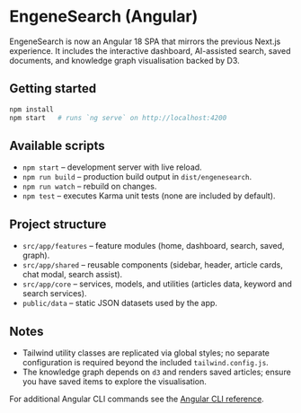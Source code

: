 # EngeneSearch (Angular)

EngeneSearch is now an Angular 18 SPA that mirrors the previous Next.js experience. It includes the interactive dashboard, AI-assisted search, saved documents, and knowledge graph visualisation backed by D3.

## Getting started

```bash
npm install
npm start   # runs `ng serve` on http://localhost:4200
```

## Available scripts

- `npm start` – development server with live reload.
- `npm run build` – production build output in `dist/engenesearch`.
- `npm run watch` – rebuild on changes.
- `npm test` – executes Karma unit tests (none are included by default).

## Project structure

- `src/app/features` – feature modules (home, dashboard, search, saved, graph).
- `src/app/shared` – reusable components (sidebar, header, article cards, chat modal, search assist).
- `src/app/core` – services, models, and utilities (articles data, keyword and search services).
- `public/data` – static JSON datasets used by the app.

## Notes

- Tailwind utility classes are replicated via global styles; no separate configuration is required beyond the included `tailwind.config.js`.
- The knowledge graph depends on `d3` and renders saved articles; ensure you have saved items to explore the visualisation.

For additional Angular CLI commands see the [Angular CLI reference](https://angular.dev/tools/cli).
